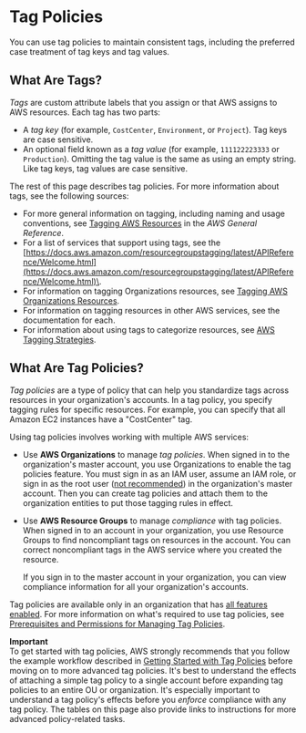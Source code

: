 # Tag Policies<a name="orgs_manage_policies_tag-policies"></a>

You can use tag policies to maintain consistent tags, including the preferred case treatment of tag keys and tag values\.

## What Are Tags?<a name="what-are-tags"></a>

*Tags* are custom attribute labels that you assign or that AWS assigns to AWS resources\. Each tag has two parts:
+ A *tag key* \(for example, `CostCenter`, `Environment`, or `Project`\)\. Tag keys are case sensitive\.
+ An optional field known as a *tag value* \(for example, `111122223333` or `Production`\)\. Omitting the tag value is the same as using an empty string\. Like tag keys, tag values are case sensitive\.

The rest of this page describes tag policies\. For more information about tags, see the following sources:
+ For more general information on tagging, including naming and usage conventions, see [Tagging AWS Resources](https://docs.aws.amazon.com/general/latest/gr/aws_tagging.html) in the *AWS General Reference*\.
+ For a list of services that support using tags, see the [https://docs.aws.amazon.com/resourcegroupstagging/latest/APIReference/Welcome.html](https://docs.aws.amazon.com/resourcegroupstagging/latest/APIReference/Welcome.html)\.
+ For information on tagging Organizations resources, see [Tagging AWS Organizations Resources](orgs_tagging.md)\.
+ For information on tagging resources in other AWS services, see the documentation for each\.
+ For information about using tags to categorize resources, see [AWS Tagging Strategies](https://aws.amazon.com/answers/account-management/aws-tagging-strategies/)\.

## What Are Tag Policies?<a name="what-are-tag-policies"></a>

*Tag policies* are a type of policy that can help you standardize tags across resources in your organization's accounts\. In a tag policy, you specify tagging rules for specific resources\. For example, you can specify that all Amazon EC2 instances have a "CostCenter" tag\. 

Using tag policies involves working with multiple AWS services:
+ Use **AWS Organizations** to manage *tag policies*\. When signed in to the organization's master account, you use Organizations to enable the tag policies feature\. You must sign in as an IAM user, assume an IAM role, or sign in as the root user \([not recommended](https://docs.aws.amazon.com/IAM/latest/UserGuide/best-practices.html#lock-away-credentials)\) in the organization's master account\. Then you can create tag policies and attach them to the organization entities to put those tagging rules in effect\. 
+ Use **AWS Resource Groups** to manage *compliance* with tag policies\. When signed in to an account in your organization, you use Resource Groups to find noncompliant tags on resources in the account\. You can correct noncompliant tags in the AWS service where you created the resource\. 

  If you sign in to the master account in your organization, you can view compliance information for all your organization's accounts\.

Tag policies are available only in an organization that has [all features enabled](orgs_manage_org_support-all-features.md)\. For more information on what's required to use tag policies, see [Prerequisites and Permissions for Managing Tag Policies](orgs_manage_policies_tag-policies-prereqs.md)\.

**Important**  
To get started with tag policies, AWS strongly recommends that you follow the example workflow described in [Getting Started with Tag Policies](tag-policies-getting-started.md) before moving on to more advanced tag policies\. It's best to understand the effects of attaching a simple tag policy to a single account before expanding tag policies to an entire OU or organization\. It's especially important to understand a tag policy's effects before you *enforce* compliance with any tag policy\. The tables on this page also provide links to instructions for more advanced policy\-related tasks\.